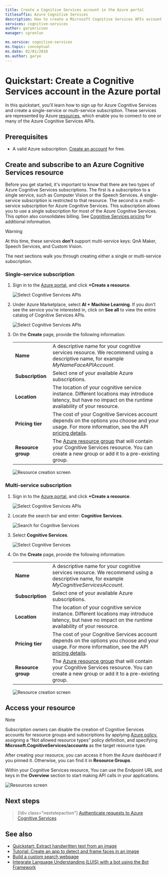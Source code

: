 ```yaml
---
title: Create a Cognitive Services account in the Azure portal
titlesuffix: Azure Cognitive Services
description: How to create a Microsoft Cognitive Services APIs account in the Azure portal.
services: cognitive-services
author: garyericson
manager: cgronlun

ms.service: cognitive-services
ms.topic: conceptual
ms.date: 02/01/2018
ms.author: garye
---
```


# Quickstart: Create a Cognitive Services account in the Azure portal

In this quickstart, you'll learn how to sign up for Azure Cognitive Services and create a single-service or multi-service subscription. These services are represented by Azure [resources](https://docs.microsoft.com/azure/azure-resource-manager/resource-group-portal), which enable you to connect to one or many of the Azure Cognitive Services APIs.

## Prerequisites

* A valid Azure subscription. [Create an account](https://azure.microsoft.com/free/) for free.

## Create and subscribe to an Azure Cognitive Services resource

Before you get started, it's important to know that there are two types of Azure Cognitive Services subscriptions. The first is a subscription to a single service, such as Computer Vision or the Speech Services. A single-service subscription is restricted to that resource. The second is a multi-service subscription for Azure Cognitive Services. This subscription allows you to use a single subscription for most of the Azure Cognitive Services. This option also consolidates billing. See [Cognitive Services pricing](https://azure.microsoft.com/pricing/details/cognitive-services/) for additional information.

>[!WARNING]
> At this time, these services **don't** support multi-service keys: QnA Maker, Speech Services, and Custom Vision.

The next sections walk you through creating either a single or multi-service subscription.

### Single-service subscription

1. Sign in to the [Azure portal](http://portal.azure.com), and click **+Create a resource**.

    ![Select Cognitive Services APIs](media/cognitive-services-apis-create-account/azurePortalScreen.png)

2. Under Azure Marketplace, select **AI + Machine Learning**. If you don't see the service you're interested in, click on **See all** to view the entire catalog of Cognitive Services APIs.

    ![Select Cognitive Services APIs](media/cognitive-services-apis-create-account/azureMarketplace.png)

3. On the **Create** page, provide the following information:

    |    |    |
    |--|--|
    | **Name** | A descriptive name for your cognitive services resource. We recommend using a descriptive name, for example *MyNameFaceAPIAccount*. |
    | **Subscription** | Select one of your available Azure subscriptions. |
    | **Location** | The location of your cognitive service instance. Different locations may introduce latency, but have no impact on the runtime availability of your resource. |
    | **Pricing tier** | The cost of your Cognitive Services account depends on the options you choose and your usage. For more information, see the API [pricing details](https://azure.microsoft.com/pricing/details/cognitive-services/).
    | **Resource group** | The [Azure resource group](https://docs.microsoft.com/azure/architecture/cloud-adoption/getting-started/azure-resource-access#what-is-an-azure-resource-group) that will contain your Cognitive Services resource. You can create a new group or add it to a pre-existing group. |

    ![Resource creation screen](media/cognitive-services-apis-create-account/resource_create_screen.png)

### Multi-service subscription

1. Sign in to the [Azure portal](http://portal.azure.com), and click **+Create a resource**.

    ![Select Cognitive Services APIs](media/cognitive-services-apis-create-account/azurePortalScreenMulti.png)

2. Locate the search bar and enter: **Cognitive Services**.

    ![Search for Cognitive Services](media/cognitive-services-apis-create-account/azureCogServSearchMulti.png)

3. Select **Cognitive Services**.

    ![Select Cognitive Services](media/cognitive-services-apis-create-account/azureMarketplaceMulti.png)

3. On the **Create** page, provide the following information:

    |    |    |
    |--|--|
    | **Name** | A descriptive name for your cognitive services resource. We recommend using a descriptive name, for example *MyCognitiveServicesAccount*. |
    | **Subscription** | Select one of your available Azure subscriptions. |
    | **Location** | The location of your cognitive service instance. Different locations may introduce latency, but have no impact on the runtime availability of your resource. |
    | **Pricing tier** | The cost of your Cognitive Services account depends on the options you choose and your usage. For more information, see the API [pricing details](https://azure.microsoft.com/pricing/details/cognitive-services/).
    | **Resource group** | The [Azure resource group](https://docs.microsoft.com/azure/architecture/cloud-adoption/getting-started/azure-resource-access#what-is-an-azure-resource-group) that will contain your Cognitive Services resource. You can create a new group or add it to a pre-existing group. |

    ![Resource creation screen](media/cognitive-services-apis-create-account/resource_create_screen_multi.png)

## Access your resource

> [!NOTE]
> Subscription owners can disable the creation of Cognitive Services accounts for resource groups and subscriptions by applying [Azure policy](https://docs.microsoft.com/azure/governance/policy/overview#policy-definition), assigning a “Not allowed resource types” policy definition, and specifying **Microsoft.CognitiveServices/accounts** as the target resource type.

After creating your resource, you can access it from the Azure dashboard if you pinned it. Otherwise, you can find it in **Resource Groups**.

Within your Cognitive Services resource, You can use the Endpoint URL and keys in the **Overview** section to start making API calls in your applications.

![Resources screen](media/cognitive-services-apis-create-account/resourceScreen.png)

## Next steps

> [!div class="nextstepaction"]
> [Authenticate requests to Azure Cognitive Services](authentication.md)

## See also

* [Quickstart: Extract handwritten text from an image](https://docs.microsoft.com/azure/cognitive-services/computer-vision/quickstarts/csharp-hand-text)
* [Tutorial: Create an app to detect and frame faces in an image](https://docs.microsoft.com/azure/cognitive-services/Face/Tutorials/FaceAPIinCSharpTutorial)
* [Build a custom search webpage](https://docs.microsoft.com/azure/cognitive-services/bing-custom-search/tutorials/custom-search-web-page)
* [Integrate Language Understanding (LUIS) with a bot using the Bot Framework](https://docs.microsoft.com/azure/cognitive-services/luis/luis-nodejs-tutorial-build-bot-framework-sample)
